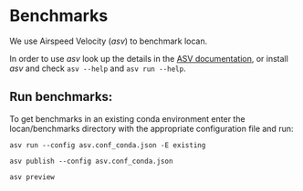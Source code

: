 # Benchmarks

We use Airspeed Velocity (*asv*) to benchmark locan.

In order to use *asv* look up the details in the [ASV documentation](https://asv.readthedocs.io/), or install *asv* and check `asv --help` and `asv run --help`.

## Run benchmarks:

To get benchmarks in an existing conda environment
enter the locan/benchmarks directory with the appropriate configuration file 
and run:

```
asv run --config asv.conf_conda.json -E existing
```

```
asv publish --config asv.conf_conda.json
```

```
asv preview
```